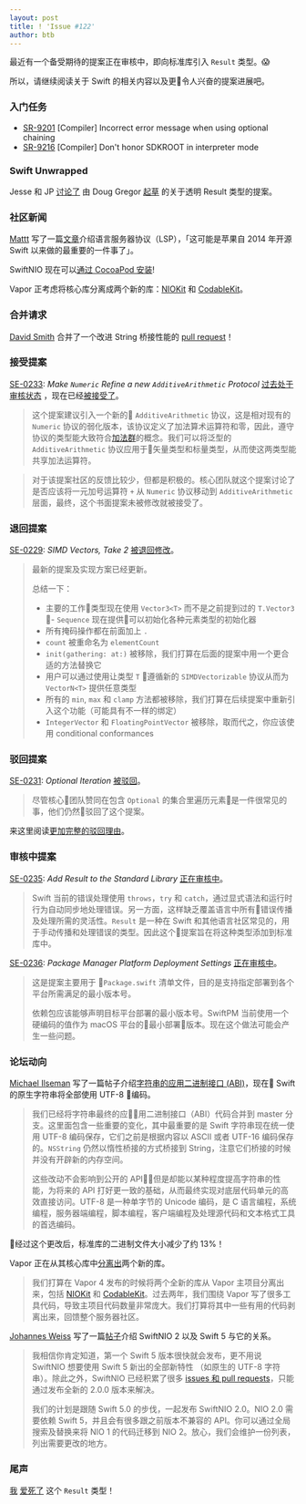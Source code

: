 ```yaml
---
layout: post
title: ! 'Issue #122'
author: btb
---
```


最近有一个备受期待的提案正在审核中，即向标准库引入 `Result` 类型。😱

所以，请继续阅读关于 Swift 的相关内容以及更令人兴奋的提案进展吧。

<!--excerpt-->

### 入门任务

- [SR-9201](https://bugs.swift.org/browse/SR-9201) [Compiler] Incorrect error message when using optional chaining
- [SR-9216](https://bugs.swift.org/browse/SR-9216) [Compiler] Don't honor SDKROOT in interpreter mode

### Swift Unwrapped

Jesse 和 JP [讨论了](https://spec.fm/podcasts/swift-unwrapped/222525) 由 Doug Gregor [起草](https://forums.swift.org/t/opaque-result-types/15645) 的关于透明 Result 类型的提案。

### 社区新闻

[Mattt](https://twitter.com/mattt) 写了一篇[文章](https://nshipster.com/language-server-protocol/)介绍语言服务器协议（LSP），「这可能是苹果自 2014 年开源 Swift 以来做的最重要的一件事了」。

SwiftNIO 现在可以[通过 CocoaPod 安装]((https://cocoapods.org/pods/SwiftNIO))!

Vapor 正考虑将核心库分离成两个新的库：[NIOKit](https://github.com/vapor-community/nio-kit) 和 [CodableKit](https://github.com/vapor-community/codable-kit)。

### 合并请求

[David Smith](https://twitter.com/Catfish_Man/) 合并了一个改进 String 桥接性能的 [pull request](https://github.com/apple/swift/pull/20383)！

### 接受提案

[SE-0233](https://github.com/apple/swift-evolution/blob/master/proposals/0233-additive-arithmetic-protocol.md): *Make  `Numeric`  Refine a new  `AdditiveArithmetic`  Protocol* [过去处于审核状态](https://forums.swift.org/t/se-0233-make-numeric-refine-a-new-additivearithmetic-protocol/17583) ，现在已经[被接受了](https://forums.swift.org/t/accepted-se-0233-make-numeric-refine-a-new-additivearithmetic-protocol/17751/2)。

> 这个提案建议引入一个新的 `AdditiveArithmetic` 协议，这是相对现有的 `Numeric` 协议的弱化版本，该协议定义了加法算术运算符和零，因此，遵守协议的类型能大致符合[加法群](https://zh.wikipedia.org/wiki/%E5%8A%A0%E6%B3%95%E7%BE%A4)的概念。我们可以将泛型的 `AdditiveArithmetic` 协议应用于矢量类型和标量类型，从而使这两类型能共享加法运算符。

> 对于该提案社区的反馈比较少，但都是积极的。核心团队就这个提案讨论了是否应该将一元加号运算符 `+` 从 `Numeric` 协议移动到 `AdditiveArithmetic` 层面，最终，这个书面提案未被修改就被接受了。

### 退回提案

[SE-0229](https://github.com/apple/swift-evolution/blob/master/proposals/0229-simd.md): *SIMD Vectors, Take 2* [被退回修改](https://forums.swift.org/t/se-0229-simd-vectors/16518/99)。

> 最新的提案及实现方案已经更新。
>
> 总结一下：
>
> - 主要的工作类型现在使用 `Vector3<T>` 而不是之前提到过的 `T.Vector3`
> - `Sequence` 现在提供可以初始化各种元素类型的初始化器
> - 所有掩码操作都在前面加上 `.`
> - `count` 被重命名为 `elementCount`
> - `init(gathering: at:)` 被移除，我们打算在后面的提案中用一个更合适的方法替换它
> - 用户可以通过使用让类型 `T` 遵循新的 `SIMDVectorizable` 协议从而为 `VectorN<T>` 提供任意类型
> - 所有的 `min`, `max` 和 `clamp` 方法都被移除，我们打算在后续提案中重新引入这个功能（可能具有不一样的绑定）
> - `IntegerVector` 和 `FloatingPointVector` 被移除，取而代之，你应该使用 conditional conformances

### 驳回提案

[SE-0231](https://github.com/apple/swift-evolution/blob/master/proposals/0231-optional-iteration.md): *Optional Iteration* [被驳回](https://forums.swift.org/t/rejected-se-0231-optional-iteration/17805)。

> 尽管核心团队赞同在包含 `Optional` 的集合里遍历元素是一件很常见的事，他们仍然驳回了这个提案。

来这里阅读[更加完整的驳回理由](https://forums.swift.org/t/rejected-se-0231-optional-iteration/17805)。

### 审核中提案

[SE-0235](https://github.com/apple/swift-evolution/blob/master/proposals/0235-add-result.md): *Add Result to the Standard Library* [正在审核中](https://forums.swift.org/t/se-0235-add-result-to-the-standard-library/17752)。

> Swift 当前的错误处理使用 `throws`，`try` 和 `catch`，通过显式语法和运行时行为自动同步地处理错误。另一方面，这样缺乏覆盖语言中所有错误传播及处理所需的灵活性。`Result` 是一种在 Swift 和其他语言社区常见的，用于手动传播和处理错误的类型。因此这个提案旨在将这种类型添加到标准库中。

[SE-0236](https://github.com/apple/swift-evolution/blob/master/proposals/0236-package-manager-platform-deployment-settings.md): *Package Manager Platform Deployment Settings* [正在审核中](https://forums.swift.org/t/se-0236-package-manager-platform-deployment-settings/17992)。

> 这是提案主要用于 `Package.swift` 清单文件，目的是支持指定部署到各个平台所需满足的最小版本号。
>
> 依赖包应该能够声明目标平台部署的最小版本号。SwiftPM 当前使用一个硬编码的值作为 macOS 平台的最小部署版本。现在这个做法可能会产生一些问题。

### 论坛动向

[Michael Ilseman](https://twitter.com/Ilseman) 写了一篇帖子介绍[字符串的应用二进制接口 (ABI)](https://forums.swift.org/t/string-s-abi-and-utf-8/17676)，现在 Swift 的原生字符串将全部使用 UTF-8 编码。

> 我们已经将字符串最终的应用二进制接口（ABI）代码合并到 master 分支。这里面包含一些重要的变化，其中最重要的是 Swift 字符串现在统一使用 UTF-8 编码保存，它们之前是根据内容以 ASCII 或者 UTF-16 编码保存的。`NSString` 仍然以惰性桥接的方式桥接到 String，注意它们桥接的时候并没有开辟新的内存空间。
> 
> 这些改动不会影响到公开的 API，但是却能以某种程度提高字符串的性能，为将来的 API 打好更一致的基础，从而最终实现对底层代码单元的高效直接访问。UTF-8 是一种单字节的 Unicode 编码，是 C 语言编程，系统编程，服务器端编程，脚本编程，客户端编程及处理源代码和文本格式工具的首选编码。

经过这个更改后，标准库的二进制文件大小减少了约 13%！

Vapor 正在从其核心库中[分离出](https://forums.swift.org/t/niokit-codablekit/17706)两个新的库。

> 我们打算在 Vapor 4 发布的时候将两个全新的库从 Vapor 主项目分离出来，包括 [NIOKit](https://github.com/vapor-community/nio-kit) 和 [CodableKit](https://github.com/vapor-community/codable-kit)。过去两年，我们围绕 Vapor 写了很多工具代码，导致主项目代码数量非常庞大。我们打算将其中一些有用的代码剥离出来，回馈整个服务器社区。

[Johannes Weiss](https://twitter.com/johannesweiss/) 写了一篇[帖子](https://forums.swift.org/t/plan-for-nio-2-and-swift-5/17791)介绍 SwiftNIO 2 以及 Swift 5 与它的关系。

> 我相信你肯定知道，第一个 Swift 5 版本很快就会发布，更不用说 SwiftNIO 想要使用 Swift 5 新出的全部新特性 （如原生的 UTF-8 字符串）。除此之外，SwiftNIO 已经积累了很多 [issues 和 pull requests](https://github.com/apple/swift-nio/issues?q=is%3Aopen+is%3Aissue+milestone%3A2.0.0)，只能通过发布全新的 2.0.0 版本来解决。
> 
> 我们的计划是跟随 Swift 5.0 的步伐，一起发布 SwiftNIO 2.0。NIO 2.0 需要依赖 Swift 5，并且会有很多跟之前版本不兼容的 API。你可以通过全局搜索及替换来将 NIO 1 的代码迁移到 NIO 2。放心，我们会维护一份列表，列出需要更改的地方。

### 尾声

[我](https://twitter.com/AirspeedSwift/status/1060266652326027264) [爱死了](https://twitter.com/HarshilShah1910/status/1061528775337291776) 这个 `Result` 类型！
